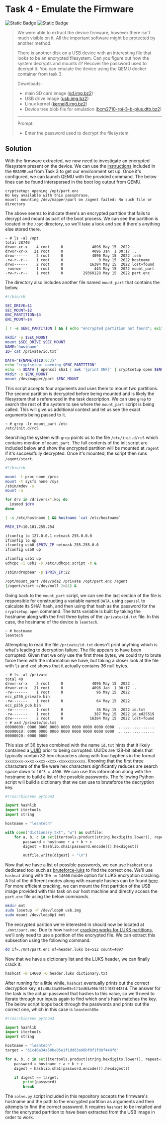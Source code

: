 # Task 4 - Emulate the Firmware
![Static Badge](https://img.shields.io/badge/Categories-Dynamic%20Reverse%20Engineering%2C%20Cryptography-blue)
![Static Badge](https://img.shields.io/badge/Points-500-light_green)

> We were able to extract the device firmware, however there isn't much visible on it. All the important software might be protected by another method.
> 
> There is another disk on a USB device with an interesting file that looks to be an encrypted filesystem. Can you figure out how the system decrypts and mounts it? Recover the password used to decrypt it. You can emulate the device using the QEMU docker container from task 3.
> 
> Downloads:
> - main SD card image ([sd.img.bz2](./downloads/sd.img.bz2))
> - USB drive image ([usb.img.bz2](./downloads/usb.img.bz2))
> - Linux kernel ([kernel8.img.bz2](./downloads/kernel8.img.bz2))
> - Device tree blob file for emulation ([bcm2710-rpi-3-b-plus.dtb.bz2](./downloads/bcm2710-rpi-3-b-plus.dtb.bz2))
> ---
> Prompt:
> - Enter the password used to decrypt the filesystem.

## Solution
With the firmware extracted, we now need to investigate an encrypted filesystem present on the device. We can use the [instructions](../task-3/downloads/cbc_qemu_aarch64-source.tar.bz2) included in the `README.md` from Task 3 to get our environment set up. Once it's configured, we can launch QEMU with the provided command. The below lines can be found interspersed in the boot log output from QEMU.

```
cryptsetup: opening /opt/part.enc
No key available with this passphrase.
mount: mounting /dev/mapper/part on /agent failed: No such file or directory
```

The above seems to indicate there's an encrypted partition that fails to decrypt and mount as part of the boot process. We can see the partition is located in the `/opt` directory, so we'll take a look and see if there's anything else stored there.

```
~ # ls -al /opt
total 28740
drwxr-xr-x    4 root     0             4096 May 15  2022 .
drwxr-xr-x   21 root     0             4096 Jan  1 00:17 ..
drwx------    2 root     0             4096 May 15  2022 .ssh
-rw-r--r--    1 root     0                9 May 15  2022 hostname
drwx------    2 root     0            16384 May 15  2022 lost+found
-rwxrwx---    1 root     0              443 May 15  2022 mount_part
-rw-r--r--    1 root     0         29360128 May 15  2022 part.enc
```

The directory also includes another file named `mount_part` that contains the below.

```bash
#!/bin/sh

SEC_DRIVE=$1
SEC_MOUNT=$2
ENC_PARTITION=$3
ENC_MOUNT=$4

[ ! -e $ENC_PARTITION ] && { echo "encrypted partition not found"; exit 1; }

mkdir -p $SEC_MOUNT
mount $SEC_DRIVE $SEC_MOUNT
NAME=`hostname`
ID=`cat /private/id.txt`

DATA="${NAME}${ID:0:3}"
echo "cryptsetup: opening $ENC_PARTITION"
echo -n $DATA | openssl sha1 | awk '{print $NF}' | cryptsetup open $ENC_PARTITION part
mkdir -p $ENC_MOUNT
mount /dev/mapper/part $ENC_MOUNT
```

This script accepts four arguments and uses them to mount two partitions. The second partition is decrypted before being mounted and is likely the filesystem that's referenced in the task description. We can use `grep` to search the rest of the system to see where the `mount_part` script is being called. This will give us additional context and let us see the exact arguments being passed to it.

```
~ # grep -lr mount_part /etc
/etc/init.d/rcS
```

Searching the system with `grep` points us to the file `/etc/init.d/rcS` which contains mention of `mount_part`. The full contents of the init script are included below and show the encrypted partition will be mounted at `/agent` if it's successfully decrypted. Once it's mounted, the script then runs `/agent/start`.

```bash
#!/bin/sh

mount -t proc none /proc
mount -t sysfs none /sys
/sbin/mdev -s
mount -a

for drv in /drivers/*.ko; do
  insmod $drv
done

[ -s /etc/hostname ] && hostname `cat /etc/hostname`

PRIV_IP=10.101.255.254

ifconfig lo 127.0.0.1 netmask 255.0.0.0
ifconfig lo up
ifconfig usb0 $PRIV_IP netmask 255.255.0.0
ifconfig usb0 up

ifconfig usb1 up
udhcpc -i usb1 -s /etc/udhcpc.script -b &

/sbin/dropbear -p $PRIV_IP:22

/opt/mount_part /dev/sda2 /private /opt/part.enc /agent
(/agent/start >/dev/null 2>&1) &
```

Going back to the `mount_part` script, we can see the last section of the file is responsible for constructing a variable named `DATA`, using `openssl` to calculate its SHA1 hash, and then using that hash as the password for the `cryptsetup open` command. The `DATA` variable is built by taking the hostname along with the first three bytes of the `/private/id.txt` file. In this case, the hostname of the device is `leantech`.

```
~ # hostname
leantech
```

Attempting to read the file `/private/id.txt` doesn't print anything which is what's leading to decryption failure. The file appears to have been corrupted. Given that we only use the first three bytes, we could try to brute force them with the information we have, but taking a closer look at the file with `ls` and `xxd` shows that it actually contains 36 null bytes.

```
~ # ls -al /private
total 40
drwxr-xr-x    3 root     0             4096 May 15  2022 .
drwxr-xr-x   21 root     0             4096 Jan  1 00:17 ..
-rw-------    1 root     0               96 May 15  2022 ecc_p256_private.bin
-rw-------    1 root     0               64 May 15  2022 ecc_p256_pub.bin
-rw-------    1 root     0               36 May 15  2022 id.txt
-rw-------    1 root     0              387 May 15  2022 id_ed25519
drw-------    2 root     0            16384 May 15  2022 lost+found
~ # xxd /private/id.txt
00000000: 0000 0000 0000 0000 0000 0000 0000 0000  ................
00000010: 0000 0000 0000 0000 0000 0000 0000 0000  ................
00000020: 0000 0000
```

This size of 36 bytes combined with the name `id.txt` hints that it likely contained a [UUID](https://en.wikipedia.org/wiki/Universally_unique_identifier) prior to being corrupted. UUIDs are 128-bit labels that typically contain 32 hex characters along with four hyphens in the format `xxxxxxxx-xxxx-xxxx-xxxx-xxxxxxxxxxxx`. Knowing that the first three characters of the file were hex characters significantly reduces are search space down to `16^3 = 4096`. We can use this information along with the hostname to build a list of the possible passwords. The following Python script will build a dictionary that we can use to bruteforce the decryption key.

```python
#!/usr/bin/env python3

import hashlib
import itertools
import string

hostname = "leantech"

with open("dictionary.txt", "w") as outfile:
    for a, b, c in set(itertools.product(string.hexdigits.lower(), repeat=3)):
        password = hostname + a + b + c
        digest = hashlib.sha1(password.encode()).hexdigest()

        outfile.write(digest} + "\n")
```

Now that we have a list of possible passwords, we can use `hashcat` or a dedicated tool such as [bruteforce-luks](https://github.com/glv2/bruteforce-luks) to find the correct one. We'll use `hashcat` along with the `-m 14600` mode option for LUKS encryption cracking. A list of the different modes along with example hashes can be found [here](https://hashcat.net/wiki/doku.php?id=example_hashes). For more efficient cracking, we can mount the first partition of the USB image provided with this task on our host machine and directly access the `part.enc` file using the below commands.

```bash
mkdir mnt
sudo losetup -P /dev/loop0 usb.img
sudo mount /dev/loop0p1 mnt
```

The encrypted parition we're interested in should now be located at `./mnt/part.enc`. Due to how `hashcat` [cracking works for LUKS partitions](https://hashcat.net/forum/thread-6225.html), we'll only need to use a porition of the encrypted file. We can extract this subsection using the following command.

```bash
dd if=./mnt/part.enc of=header.luks bs=512 count=4097
```

Now that we have a dictionary list and the LUKS header, we can finally crack it.
```bash
hashcat -m 14600 -O header.luks dictionary.txt
```

After running for a little while, `hashcat` eventually prints out the correct decryption key, `61c40a34a50be05e1f1dd63a96bf0f1f08f448fd`. The answer for the task is the actual password that hashes to this value, so we'll need to iterate through our inputs again to find which one's hash matches the key. The below script loops back through the passwords and prints out the correct one, which in this case is `leantech85e`.

```python
#!/usr/bin/env python3

import hashlib
import itertools
import string

hostname = "leantech"
target = "61c40a34a50be05e1f1dd63a96bf0f1f08f448fd"

for a, b, c in set(itertools.product(string.hexdigits.lower(), repeat=3)):
    password = hostname + a + b + c
    digest = hashlib.sha1(password.encode()).hexdigest()

    if digest == target:
        print(password)
        break
```

The `solve.py` script included in this repository accepts the firmware's hostname and the path to the encrypted partition as arguments and then attempts to find the correct password. It requires `hashcat` to be installed and for the encrypted partition to have been extracted from the USB image in order to work.
